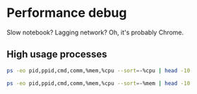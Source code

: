 # Performance debug

Slow notebook? Lagging network? Oh, it's probably Chrome.

## High usage processes

``` bash
ps -eo pid,ppid,cmd,comm,%mem,%cpu --sort=-%cpu | head -10

ps -eo pid,ppid,cmd,comm,%mem,%cpu --sort=-%mem | head -10
```

